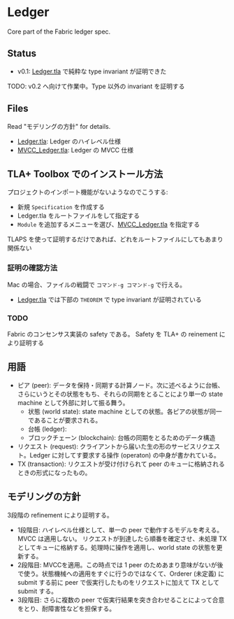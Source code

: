 # Ledger 

Core part of the Fabric ledger spec.

## Status

- v0.1: [Ledger.tla](Ledger.tla) で純粋な type invariant が証明できた

TODO: v0.2 へ向けて作業中。Type 以外の invariant を証明する

## Files

Read "モデリングの方針" for details.

- [Ledger.tla](Ledger.tla): Ledger のハイレベル仕様
- [MVCC_Ledger.tla](MVCC_Ledger.tla): Ledger の MVCC 仕様

## TLA+ Toolbox でのインストール方法

プロジェクトのインポート機能がないようなのでこうする:

- 新規 `Specification` を作成する
-  Ledger.tla をルートファイルをして指定する
- `Module` を追加するメニューを選び、[MVCC_Ledger.tla](MVCC_Ledger.tla) を指定する

TLAPS を使って証明するだけであれば、どれをルートファイルにしてもあまり関係ない

### 証明の確認方法

Mac の場合、ファイルの戦闘で `コマンド-g コマンド-g` で行える。

- [Ledger.tla](Ledger.tla) では下部の `THEOREM` で type invariant が証明されている

### TODO

Fabric のコンセンサス実装の safety である。
Safety を TLA+ の reinement により証明する


## 用語

- ピア (peer): データを保持・同期する計算ノード。次に述べるように台帳、さらにいうとその状態をもち、それらの同期をとることにより単一の state machine として外部に対して振る舞う。
  - 状態 (world state): state machine としての状態。各ピアの状態が同一であることが要求される。
  - 台帳 (ledger):
  - ブロックチェーン (blockchain): 台帳の同期をとるためのデータ構造
- リクエスト (request): クライアントから届いた生の形のサービスリクエスト。Ledger に対してす要求する操作 (operaton) の中身が書かれている。
- TX (transaction): リクエストが受け付けられて peer のキューに格納されるときの形式になったもの。

## モデリングの方針

3段階の refinement により証明する。

- 1段階目: ハイレベル仕様として、単一の peer で動作するモデルを考える。MVCC は適用しない。
リクエストが到達したら順番を確定させ、未処理 TX としてキューに格納する。処理時に操作を適用し、world state の状態を更新する。
- 2段階目: MVCCを適用。この時点では 1 peer のためあまり意味がないが後で使う。状態機械への適用をすぐに行うのではなくて、Orderer (未定義) に submit する前に peer で仮実行したものをリクエストに加えて TX として submit する。
- 3段階目: さらに複数の peer で仮実行結果を突き合わせることによって合意をとり、耐障害性などを担保する。

